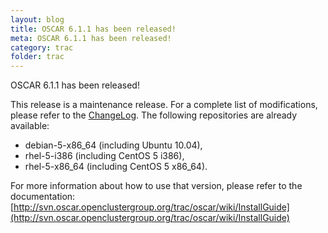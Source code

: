 ```yaml
---
layout: blog
title: OSCAR 6.1.1 has been released!
meta: OSCAR 6.1.1 has been released!
category: trac
folder: trac
---
```

<!-- Name: OSCAR-6.1.1 -->
<!-- Version: 1 -->
<!-- Last-Modified: 2011/05/31 06:49:08 -->
<!-- Author: valleegr -->

OSCAR 6.1.1 has been released!

This release is a maintenance release. For a complete list of modifications, please refer to the [ChangeLog](http://svn.oscar.openclustergroup.org/trac/oscar/browser/tags/rel-6-1-1/ChangeLog). The following repositories are already available:
 * debian-5-x86_64 (including Ubuntu 10.04),
 * rhel-5-i386 (including CentOS 5 i386),
 * rhel-5-x86_64 (including CentOS 5 x86_64). 

For more information about how to use that version, please refer to the documentation: [http://svn.oscar.openclustergroup.org/trac/oscar/wiki/InstallGuide](http://svn.oscar.openclustergroup.org/trac/oscar/wiki/InstallGuide) 